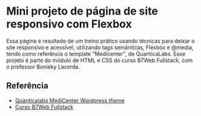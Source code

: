 
# Mini projeto de página de site responsivo com Flexbox

Essa página é resultado de um treino prático usando técnicas para deixar o site responsivo e acessível, utilizando tags semânticas, Flexbox e @media, tendo como referência o template "Medicenter", de QuanticaLabs. Esse projeto é parte do módulo de HTML e CSS do curso B7Web Fullstack, com o professor Bonieky Lacerda.

## Referência

 - [Quanticalabs MediCenter Wordpress theme](https://quanticalabs.com/wordpress-themes/medicenter-health-medical-clinic-wordpress-theme/)
 - [Curso B7Web Fullstack](https://lp.b7web.com.br/)
